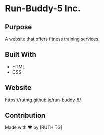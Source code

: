# Run-Buddy-5 Inc.

## Purpose
A website that offers fitness training services.

## Built With
* HTML
* CSS

## Website
https://ruthtg.github.io/run-buddy-5/

## Contribution
Made with ❤️ by [RUTH TG]
